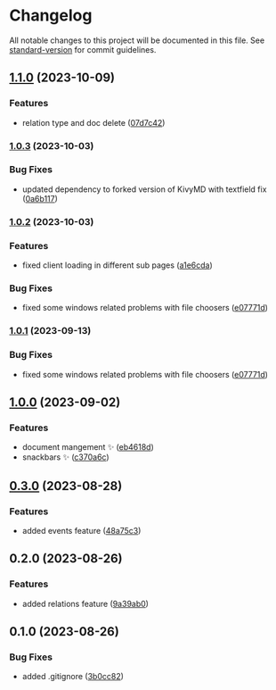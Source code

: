# Changelog

All notable changes to this project will be documented in this file. See [standard-version](https://github.com/conventional-changelog/standard-version) for commit guidelines.

## [1.1.0](https://github.com/liquidiert/pcc/compare/v1.0.3...v1.1.0) (2023-10-09)


### Features

* relation type and doc delete ([07d7c42](https://github.com/liquidiert/pcc/commit/07d7c4217d2cc2af393784a93a475adf20ccdfa8))

### [1.0.3](https://github.com/liquidiert/pcc/compare/v1.0.2...v1.0.3) (2023-10-03)


### Bug Fixes

* updated dependency to forked version of KivyMD with textfield fix ([0a6b117](https://github.com/liquidiert/pcc/commit/0a6b117f3ce31ab7750b4d105b6036f3c4d0d193))

### [1.0.2](https://github.com/liquidiert/pcc/compare/v1.0.1...v1.0.2) (2023-10-03)


### Features

* fixed client loading in different sub pages ([a1e6cda](https://github.com/liquidiert/pcc/commit/a1e6cdab4440e5844bbe7ec639f11c4832da9d7e))


### Bug Fixes

* fixed some windows related problems with file choosers ([e07771d](https://github.com/liquidiert/pcc/commit/e07771dd43507368431a59180b1352515c0d20c3))

### [1.0.1](https://github.com/liquidiert/pcc/compare/v1.0.0...v1.0.1) (2023-09-13)


### Bug Fixes

* fixed some windows related problems with file choosers ([e07771d](https://github.com/liquidiert/pcc/commit/e07771dd43507368431a59180b1352515c0d20c3))

## [1.0.0](https://github.com/liquidiert/pcc/compare/v0.3.0...v1.0.0) (2023-09-02)


### Features

* document mangement :sparkles: ([eb4618d](https://github.com/liquidiert/pcc/commit/eb4618d6e5a99469185a998f1a7c46b73d0c979c))
* snackbars :sparkles: ([c370a6c](https://github.com/liquidiert/pcc/commit/c370a6c1e8cd10a7a74530ca5d92e1ef20155052))

## [0.3.0](https://github.com/liquidiert/pcc/compare/v0.2.0...v0.3.0) (2023-08-28)


### Features

* added events feature ([48a75c3](https://github.com/liquidiert/pcc/commit/48a75c3dd876487b344907619a1fcb4cfe6b46ad))

## 0.2.0 (2023-08-26)


### Features

* added relations feature ([9a39ab0](https://github.com/liquidiert/pcc/commit/9a39ab0174c1df1957d055c4d1f9d0eee0627bda))

## 0.1.0 (2023-08-26)


### Bug Fixes

* added .gitignore ([3b0cc82](https://github.com/liquidiert/pcc/commit/3b0cc82bac9c39611bdfcfa1f96ff84cc54998e7))
